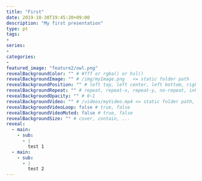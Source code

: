 ```yaml
---
title: "First"
date: 2019-10-30T19:45:20+09:00
description: "My first presentation"
type: pt
tags:
-
series:
-
categories:
-
featured_image: "feature2/owl.png"
revealBackgroundColor: "" # #fff or rgba() or hsl()
revealBackgroundImage: "" # /img/myImage.png   <= static folder path
revealBackgroundPosition: "" # left top, left center, left bottom, right top, right center ...
revealBackgroundRepeat: "" # repeat, repeat-x, repeat-y, no-repeat, inherit
revealBackgroundOpacity: "" # 0~1
revealBackgroundVideo: "" # /videos/myVideo.mp4 <= static folder path, A single video source, or a comma separated list of video sources.
revealBackgroundVideoLoop: false # true, false
revealBackgroundVideoMuted: false # true, false
revealBackgroundSize: "" # cover, contain, ...
reveal: 
  - main:
    - sub: 
      - |
        test 1
  - main:
    - sub: 
      - |
        test 2
---
```

